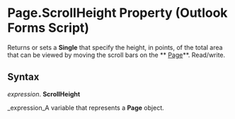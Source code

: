 
# Page.ScrollHeight Property (Outlook Forms Script)

Returns or sets a  **Single** that specify the height, in points, of the total area that can be viewed by moving the scroll bars on the ** [Page](836941c3-c768-151a-65a5-41c71493033a.md)**. Read/write.


## Syntax

 _expression_. **ScrollHeight**

 _expression_A variable that represents a  **Page** object.


